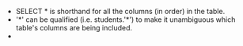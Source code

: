 - SELECT * is shorthand for all the columns (in order) in the table. 
- '\*' can be qualified (i.e. students.'\*') to make it unambiguous which table's columns are being included. 
- 